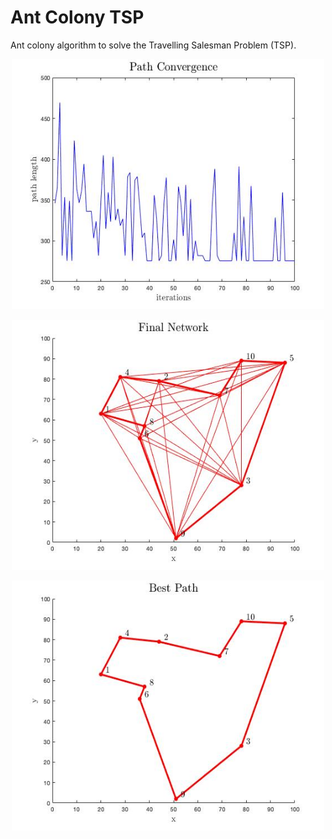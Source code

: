 # Ant Colony TSP

Ant colony algorithm to solve the Travelling Salesman Problem (TSP).

<p align="center">
    <img width="500" height="400" src="images/path_convergence.jpg">
</p>

<p align="center">
    <img width="500" height="400" src="images/final_network.jpg">
</p>

<p align="center">
    <img width="500" height="400" src="images/best_path.jpg">
</p>


